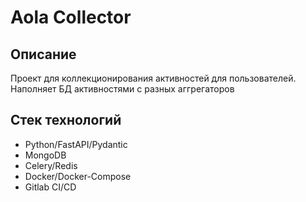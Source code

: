 # Aola Collector

## Описание
Проект для коллекционирования активностей для пользователей. Наполняет БД активностями с разных аггрегаторов

## Стек технологий
* Python/FastAPI/Pydantic
* MongoDB
* Celery/Redis
* Docker/Docker-Compose
* Gitlab CI/CD
